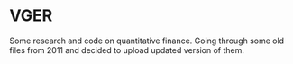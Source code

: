 # VGER

Some research and code on quantitative finance. Going through some old files from 2011 and decided to upload updated version of them. 